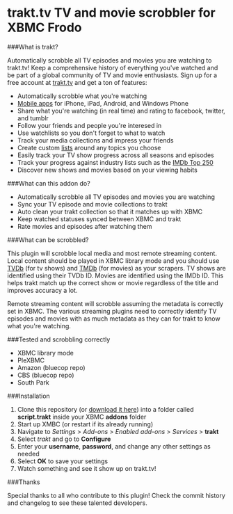 trakt.tv TV and movie scrobbler for XBMC Frodo
==============================================

###What is trakt?

Automatically scrobble all TV episodes and movies you are watching to trakt.tv! Keep a comprehensive history of everything you've watched and be part of a global community of TV and movie enthusiasts. Sign up for a free account at [trakt.tv](http://trakt.tv) and get a ton of features:

* Automatically scrobble what you're watching
* [Mobile apps](http://trakt.tv/downloads) for iPhone, iPad, Android, and Windows Phone
* Share what you're watching (in real time) and rating to facebook, twitter, and tumblr
* Follow your friends and people you're interesed in
* Use watchlists so you don't forget to what to watch
* Track your media collections and impress your friends
* Create custom [lists](http://trakt.tv/lists) around any topics you choose
* Easily track your TV show progress across all seasons and episodes
* Track your progress against industry lists such as the [IMDb Top 250](http://trakt.tv/lists/imdb/top-250)
* Discover new shows and movies based on your viewing habits

###What can this addon do?

* Automatically scrobble all TV episodes and movies you are watching 
* Sync your TV episode and movie collections to trakt
* Auto clean your trakt collection so that it matches up with XBMC
* Keep watched statuses synced between XBMC and trakt
* Rate movies and episodes after watching them

###What can be scrobbled?

This plugin will scrobble local media and most remote streaming content. Local content should be played in XBMC library mode and you should use [TVDb](http://thetvdb.com/) (for tv shows) and [TMDb](http://themoviedb.org) (for movies) as your scrapers. TV shows are identified using their TVDb ID. Movies are identified using the IMDb ID. This helps trakt match up the correct show or movie regardless of the title and improves accuracy a lot.

Remote streaming content will scrobble assuming the metadata is correctly set in XBMC. The various streaming plugins need to correctly identify TV episodes and movies with as much metadata as they can for trakt to know what you're watching.

###Tested and scrobbling correctly

* XBMC library mode
* PleXBMC
* Amazon (bluecop repo)
* CBS (bluecop repo)
* South Park

###Installation

1. Clone this repository (or [download it here](https://github.com/rectifyer/script.trakt/zipball/master)) into a folder called **script.trakt** inside your XBMC **addons** folder
2. Start up XMBC (or restart if its already running)
3. Navigate to *Settings* > *Add-ons* > *Enabled add-ons* > *Services* > **trakt**
4. Select *trakt* and go to **Configure**
5. Enter your **username**, **password**, and change any other settings as needed
6. Select **OK** to save your settings
7. Watch something and see it show up on trakt.tv!

###Thanks

Special thanks to all who contribute to this plugin! Check the commit history and changelog to see these talented developers.
